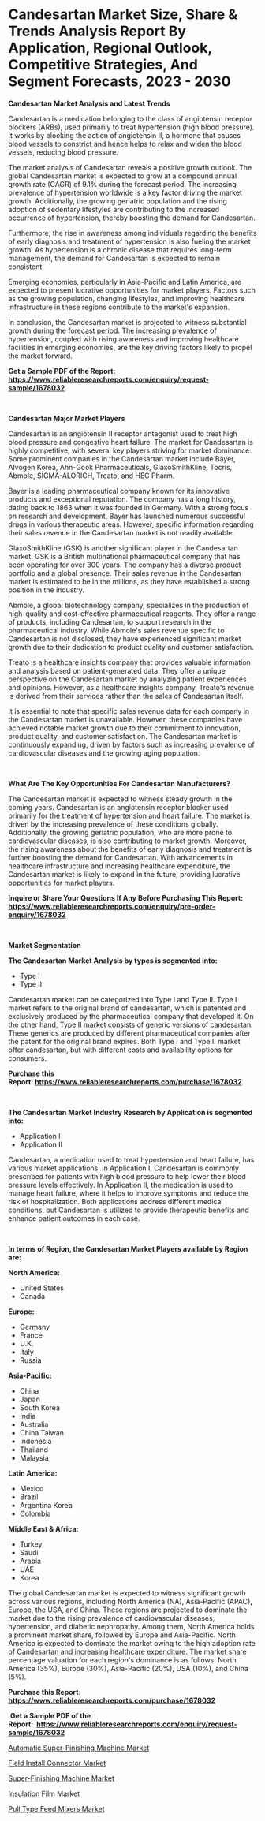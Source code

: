 <p><h1>Candesartan Market Size, Share & Trends Analysis Report By Application, Regional Outlook, Competitive Strategies, And Segment Forecasts, 2023 - 2030</h1></p><p><strong>Candesartan Market Analysis and Latest Trends</strong></p>
<p><p>Candesartan is a medication belonging to the class of angiotensin receptor blockers (ARBs), used primarily to treat hypertension (high blood pressure). It works by blocking the action of angiotensin II, a hormone that causes blood vessels to constrict and hence helps to relax and widen the blood vessels, reducing blood pressure.</p><p>The market analysis of Candesartan reveals a positive growth outlook. The global Candesartan market is expected to grow at a compound annual growth rate (CAGR) of 9.1% during the forecast period. The increasing prevalence of hypertension worldwide is a key factor driving the market growth. Additionally, the growing geriatric population and the rising adoption of sedentary lifestyles are contributing to the increased occurrence of hypertension, thereby boosting the demand for Candesartan.</p><p>Furthermore, the rise in awareness among individuals regarding the benefits of early diagnosis and treatment of hypertension is also fueling the market growth. As hypertension is a chronic disease that requires long-term management, the demand for Candesartan is expected to remain consistent.</p><p>Emerging economies, particularly in Asia-Pacific and Latin America, are expected to present lucrative opportunities for market players. Factors such as the growing population, changing lifestyles, and improving healthcare infrastructure in these regions contribute to the market's expansion.</p><p>In conclusion, the Candesartan market is projected to witness substantial growth during the forecast period. The increasing prevalence of hypertension, coupled with rising awareness and improving healthcare facilities in emerging economies, are the key driving factors likely to propel the market forward.</p></p>
<p><strong>Get a Sample PDF of the Report:&nbsp; <a href="https://www.reliableresearchreports.com/enquiry/request-sample/1678032">https://www.reliableresearchreports.com/enquiry/request-sample/1678032</a></strong></p>
<p>&nbsp;</p>
<p><strong>Candesartan Major Market Players</strong></p>
<p><p>Candesartan is an angiotensin II receptor antagonist used to treat high blood pressure and congestive heart failure. The market for Candesartan is highly competitive, with several key players striving for market dominance. Some prominent companies in the Candesartan market include Bayer, Alvogen Korea, Ahn-Gook Pharmaceuticals, GlaxoSmithKline, Tocris, Abmole, SIGMA-ALORICH, Treato, and HEC Pharm.</p><p>Bayer is a leading pharmaceutical company known for its innovative products and exceptional reputation. The company has a long history, dating back to 1863 when it was founded in Germany. With a strong focus on research and development, Bayer has launched numerous successful drugs in various therapeutic areas. However, specific information regarding their sales revenue in the Candesartan market is not readily available.</p><p>GlaxoSmithKline (GSK) is another significant player in the Candesartan market. GSK is a British multinational pharmaceutical company that has been operating for over 300 years. The company has a diverse product portfolio and a global presence. Their sales revenue in the Candesartan market is estimated to be in the millions, as they have established a strong position in the industry.</p><p>Abmole, a global biotechnology company, specializes in the production of high-quality and cost-effective pharmaceutical reagents. They offer a range of products, including Candesartan, to support research in the pharmaceutical industry. While Abmole's sales revenue specific to Candesartan is not disclosed, they have experienced significant market growth due to their dedication to product quality and customer satisfaction.</p><p>Treato is a healthcare insights company that provides valuable information and analysis based on patient-generated data. They offer a unique perspective on the Candesartan market by analyzing patient experiences and opinions. However, as a healthcare insights company, Treato's revenue is derived from their services rather than the sales of Candesartan itself.</p><p>It is essential to note that specific sales revenue data for each company in the Candesartan market is unavailable. However, these companies have achieved notable market growth due to their commitment to innovation, product quality, and customer satisfaction. The Candesartan market is continuously expanding, driven by factors such as increasing prevalence of cardiovascular diseases and the growing aging population.</p></p>
<p>&nbsp;</p>
<p><strong>What Are The Key Opportunities For Candesartan Manufacturers?</strong></p>
<p><p>The Candesartan market is expected to witness steady growth in the coming years. Candesartan is an angiotensin receptor blocker used primarily for the treatment of hypertension and heart failure. The market is driven by the increasing prevalence of these conditions globally. Additionally, the growing geriatric population, who are more prone to cardiovascular diseases, is also contributing to market growth. Moreover, the rising awareness about the benefits of early diagnosis and treatment is further boosting the demand for Candesartan. With advancements in healthcare infrastructure and increasing healthcare expenditure, the Candesartan market is likely to expand in the future, providing lucrative opportunities for market players.</p></p>
<p><strong>Inquire or Share Your Questions If Any Before Purchasing This Report: <a href="https://www.reliableresearchreports.com/enquiry/pre-order-enquiry/1678032">https://www.reliableresearchreports.com/enquiry/pre-order-enquiry/1678032</a></strong></p>
<p>&nbsp;</p>
<p><strong>Market Segmentation</strong></p>
<p><strong>The Candesartan Market Analysis by types is segmented into:</strong></p>
<p><ul><li>Type I</li><li>Type II</li></ul></p>
<p><p>Candesartan market can be categorized into Type I and Type II. Type I market refers to the original brand of candesartan, which is patented and exclusively produced by the pharmaceutical company that developed it. On the other hand, Type II market consists of generic versions of candesartan. These generics are produced by different pharmaceutical companies after the patent for the original brand expires. Both Type I and Type II market offer candesartan, but with different costs and availability options for consumers.</p></p>
<p><strong>Purchase this Report:&nbsp;<a href="https://www.reliableresearchreports.com/purchase/1678032">https://www.reliableresearchreports.com/purchase/1678032</a></strong></p>
<p>&nbsp;</p>
<p><strong>The Candesartan Market Industry Research by Application is segmented into:</strong></p>
<p><ul><li>Application I</li><li>Application II</li></ul></p>
<p><p>Candesartan, a medication used to treat hypertension and heart failure, has various market applications. In Application I, Candesartan is commonly prescribed for patients with high blood pressure to help lower their blood pressure levels effectively. In Application II, the medication is used to manage heart failure, where it helps to improve symptoms and reduce the risk of hospitalization. Both applications address different medical conditions, but Candesartan is utilized to provide therapeutic benefits and enhance patient outcomes in each case.</p></p>
<p>&nbsp;</p>
<p><strong>In terms of Region, the Candesartan Market Players available by Region are:</strong></p>
<p>
    <p> <strong> North America: </strong>
        <ul>
            <li>United States</li>
            <li>Canada</li>
        </ul>
        </p> 
    <p> <strong> Europe: </strong>
        <ul>
            <li>Germany</li>
            <li>France</li>
            <li>U.K.</li>
            <li>Italy</li>
            <li>Russia</li>
        </ul>
        </p> 
    <p> <strong> Asia-Pacific: </strong>
        <ul>
            <li>China</li>
            <li>Japan</li>
            <li>South Korea</li>
            <li>India</li>
            <li>Australia</li>
            <li>China Taiwan</li>
            <li>Indonesia</li>
            <li>Thailand</li>
            <li>Malaysia</li>
        </ul>
        </p> 
    <p> <strong> Latin America: </strong>
        <ul>
            <li>Mexico</li>
            <li>Brazil</li>
            <li>Argentina Korea</li>
            <li>Colombia</li>
        </ul>
        </p> 
    <p> <strong> Middle East & Africa: </strong>
        <ul>
            <li>Turkey</li>
            <li>Saudi</li>
            <li>Arabia</li>
            <li>UAE</li>
            <li>Korea</li>
        </ul>
    </p>
    </p>
<p><p>The global Candesartan market is expected to witness significant growth across various regions, including North America (NA), Asia-Pacific (APAC), Europe, the USA, and China. These regions are projected to dominate the market due to the rising prevalence of cardiovascular diseases, hypertension, and diabetic nephropathy. Among them, North America holds a prominent market share, followed by Europe and Asia-Pacific. North America is expected to dominate the market owing to the high adoption rate of Candesartan and increasing healthcare expenditure. The market share percentage valuation for each region's dominance is as follows: North America (35%), Europe (30%), Asia-Pacific (20%), USA (10%), and China (5%).</p></p>
<p><strong>Purchase this Report: <a href="https://www.reliableresearchreports.com/purchase/1678032">https://www.reliableresearchreports.com/purchase/1678032</a></strong></p>
<p>&nbsp;<strong>Get a Sample PDF of the Report:&nbsp;&nbsp;<a href="https://www.reliableresearchreports.com/enquiry/request-sample/1678032">https://www.reliableresearchreports.com/enquiry/request-sample/1678032</a></strong></p>
<p><strong></strong></p>
<p><p><a href="https://www.linkedin.com/pulse/automatic-super-finishing-machine-market-size-share-global/">Automatic Super-Finishing Machine Market</a></p><p><a href="https://medium.com/@randysimpson755/field-install-connector-market-analysis-and-sze-forecasted-for-period-from-2023-to-2030-1609f994b05e">Field Install Connector Market</a></p><p><a href="https://www.linkedin.com/pulse/super-finishing-machine-market-size-growth-forecast/">Super-Finishing Machine Market</a></p><p><a href="https://www.linkedin.com/pulse/insulation-film-market-size-share-global-analysis-report/">Insulation Film Market</a></p><p><a href="https://medium.com/@olenwuckert56/pull-type-feed-mixers-market-trends-forecast-and-competitive-analysis-to-2030-504b447d4f90">Pull Type Feed Mixers Market</a></p></p>